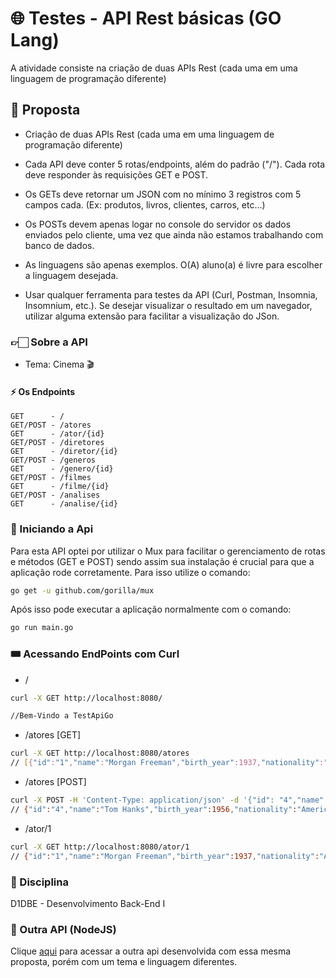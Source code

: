 # 🌐 Testes - API Rest básicas (GO Lang)

A atividade consiste na criação de duas APIs Rest (cada uma em uma linguagem de programação diferente)

## 🚧 Proposta

- Criação de duas APIs Rest (cada uma em uma linguagem de programação diferente)

- Cada API deve conter 5 rotas/endpoints, além do padrão ("/"). Cada rota deve responder às requisições GET e POST.

- Os GETs deve retornar um JSON com no mínimo 3 registros com 5 campos cada. (Ex: produtos, livros, clientes, carros, etc...)

- Os POSTs devem apenas logar no console do servidor os dados enviados pelo cliente, uma vez que ainda não estamos trabalhando com banco de dados.

- As linguagens são apenas exemplos. O(A) aluno(a) é livre para escolher a linguagem desejada.

- Usar qualquer ferramenta para testes da API (Curl, Postman, Insomnia, Insomnium, etc.). Se desejar visualizar o resultado em um navegador, utilizar alguma extensão para facilitar a visualização do JSon.

### 👉🏻 Sobre a API

- Tema: Cinema 🎬

#### ⚡ Os Endpoints
```
GET      - / 
GET/POST - /atores 
GET      - /ator/{id}
GET/POST - /diretores 
GET      - /diretor/{id}
GET/POST - /generos 
GET      - /genero/{id}
GET/POST - /filmes 
GET      - /filme/{id}
GET/POST - /analises 
GET      - /analise/{id}
```
### 🏁 Iniciando a Api
Para esta API optei por utilizar o Mux para facilitar o gerenciamento de rotas e métodos (GET e POST) sendo assim sua instalação é crucial para que a aplicação rode corretamente. Para isso utilize o comando:
```bash
go get -u github.com/gorilla/mux
```
Após isso pode executar a aplicação normalmente com o comando:
```bash
go run main.go
```

### 🎟️ Acessando EndPoints com Curl
- /
```bash
curl -X GET http://localhost:8080/

//Bem-Vindo a TestApiGo
```

- /atores [GET]
```bash
curl -X GET http://localhost:8080/atores
// [{"id":"1","name":"Morgan Freeman","birth_year":1937,"nationality":"American","movies_starred":100},{"id":"2","name":"Marlon Brando","birth_year":1924,"nationality":"American","movies_starred":50},{"id":"3","name":"Christian Bale","birth_year":1974,"nationality":"British","movies_starred":45}]
```

- /atores [POST]
```bash
curl -X POST -H 'Content-Type: application/json' -d '{"id": "4","name": "Tom Hanks","birth_year": 1956,"nationality": "Americano","movies_starred": 80}' http://localhost:8080/atores
// {"id":"4","name":"Tom Hanks","birth_year":1956,"nationality":"Americano","movies_starred":80}
```
- /ator/1
```bash
curl -X GET http://localhost:8080/ator/1
// {"id":"1","name":"Morgan Freeman","birth_year":1937,"nationality":"American","movies_starred":100}
```

### 📒 Disciplina
D1DBE - Desenvolvimento Back-End I

### 🚩 Outra API (NodeJS)
Clique [aqui](https://github.com/matheusrmatiaspos/D1DBE-ApiRestBasica-NodeJS) para acessar a outra api desenvolvida com essa mesma proposta, porém com um tema e linguagem diferentes.